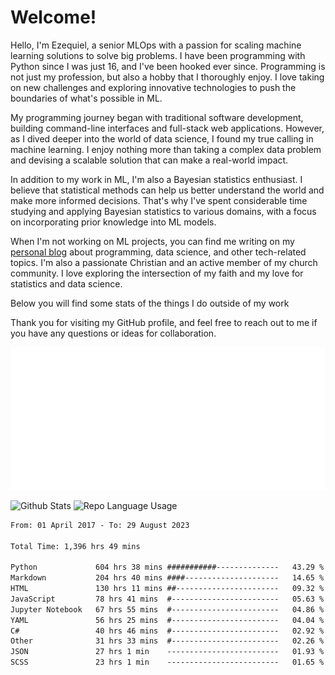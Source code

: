 # Welcome!

Hello, I'm Ezequiel, a senior MLOps with a passion for scaling machine learning solutions to solve big problems. I have been programming with Python since I was just 16, and I've been hooked ever since. Programming is not just my profession, but also a hobby that I thoroughly enjoy. I love taking on new challenges and exploring innovative technologies to push the boundaries of what's possible in ML.

My programming journey began with traditional software development, building command-line interfaces and full-stack web applications. However, as I dived deeper into the world of data science, I found my true calling in machine learning. I enjoy nothing more than taking a complex data problem and devising a scalable solution that can make a real-world impact.

In addition to my work in ML, I'm also a Bayesian statistics enthusiast. I believe that statistical methods can help us better understand the world and make more informed decisions. That's why I've spent considerable time studying and applying Bayesian statistics to various domains, with a focus on incorporating prior knowledge into ML models.

When I'm not working on ML projects, you can find me writing on my [personal blog](https://elc.github.io) about programming, data science, and other tech-related topics. I'm also a passionate Christian and an active member of my church community. I love exploring the intersection of my faith and my love for statistics and data science.

Below you will find some stats of the things I do outside of my work

Thank you for visiting my GitHub profile, and feel free to reach out to me if you have any questions or ideas for collaboration.

![RSS Feed](metrics.plugin.rss.svg)

![Github Stats](https://github-readme-stats.vercel.app/api?username=elc&show_icons=true&theme=gruvbox&border_radius=20&include_all_commits=true&count_private=true&card_width=450) ![Repo Language Usage](https://github-readme-stats.vercel.app/api/top-langs?username=elc&show_icons=true&theme=gruvbox&border_radius=20&include_all_commits=true&count_private=true&layout=compact&langs_count=5&card_width=400)


<!--START_SECTION:waka-->

```txt
From: 01 April 2017 - To: 29 August 2023

Total Time: 1,396 hrs 49 mins

Python             604 hrs 38 mins ###########--------------   43.29 %
Markdown           204 hrs 40 mins ####---------------------   14.65 %
HTML               130 hrs 11 mins ##-----------------------   09.32 %
JavaScript         78 hrs 41 mins  #------------------------   05.63 %
Jupyter Notebook   67 hrs 55 mins  #------------------------   04.86 %
YAML               56 hrs 25 mins  #------------------------   04.04 %
C#                 40 hrs 46 mins  #------------------------   02.92 %
Other              31 hrs 33 mins  #------------------------   02.26 %
JSON               27 hrs 1 min    -------------------------   01.93 %
SCSS               23 hrs 1 min    -------------------------   01.65 %
```

<!--END_SECTION:waka-->
